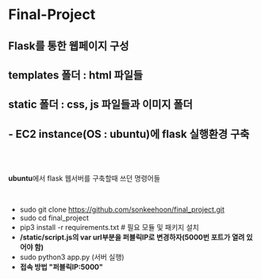 # Final-Project

## Flask를 통한 웹페이지 구성
## templates 폴더 : html 파일들 
## static 폴더 : css, js 파일들과 이미지 폴더
## - EC2 instance(OS : ubuntu)에 flask 실행환경 구축
<br><br>

<p> <strong>ubuntu</strong>에서 flask 웹서버를 구축할때 쓰던 명령어들 </p>
<br>

+ sudo git clone https://github.com/sonkeehoon/final_project.git
+ sudo cd final_project
+ pip3 install -r requirements.txt    # 필요 모듈 및 패키지 설치
+ <strong>/static/script.js의 var url부분을 퍼블릭IP로 변경하자(5000번 포트가 열려 있어야 함)</strong>
+ sudo python3 app.py (서버 실행)
+ <strong> 접속 방법 "퍼블릭IP:5000"</strong>
 


